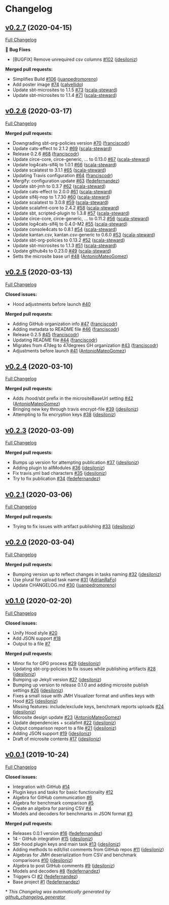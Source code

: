 # Changelog

## [v0.2.7](https://github.com/47degrees/sbt-hood/tree/v0.2.7) (2020-04-15)

[Full Changelog](https://github.com/47degrees/sbt-hood/compare/v0.2.6...v0.2.7)

🐛 **Bug Fixes**

- \[BUGFIX\] Remove unrequired csv columns [\#102](https://github.com/47degrees/sbt-hood/pull/102) ([jdesiloniz](https://github.com/jdesiloniz))

**Merged pull requests:**

- Simplifies Build [\#106](https://github.com/47degrees/sbt-hood/pull/106) ([juanpedromoreno](https://github.com/juanpedromoreno))
- Add poster image [\#74](https://github.com/47degrees/sbt-hood/pull/74) ([calvellido](https://github.com/calvellido))
- Update sbt-microsites to 1.1.5 [\#73](https://github.com/47degrees/sbt-hood/pull/73) ([scala-steward](https://github.com/scala-steward))
- Update sbt-microsites to 1.1.4 [\#71](https://github.com/47degrees/sbt-hood/pull/71) ([scala-steward](https://github.com/scala-steward))

## [v0.2.6](https://github.com/47degrees/sbt-hood/tree/v0.2.6) (2020-03-17)

[Full Changelog](https://github.com/47degrees/sbt-hood/compare/v0.2.5...v0.2.6)

**Merged pull requests:**

- Downgrading sbt-org-policies version [\#70](https://github.com/47degrees/sbt-hood/pull/70) ([franciscodr](https://github.com/franciscodr))
- Update cats-effect to 2.1.2 [\#69](https://github.com/47degrees/sbt-hood/pull/69) ([scala-steward](https://github.com/scala-steward))
- Release 0.2.6 [\#68](https://github.com/47degrees/sbt-hood/pull/68) ([franciscodr](https://github.com/franciscodr))
- Update circe-core, circe-generic, ... to 0.13.0 [\#67](https://github.com/47degrees/sbt-hood/pull/67) ([scala-steward](https://github.com/scala-steward))
- Update log4cats-slf4j to 1.0.1 [\#66](https://github.com/47degrees/sbt-hood/pull/66) ([scala-steward](https://github.com/scala-steward))
- Update scalatest to 3.1.1 [\#65](https://github.com/47degrees/sbt-hood/pull/65) ([scala-steward](https://github.com/scala-steward))
- Updating Travis configuration [\#64](https://github.com/47degrees/sbt-hood/pull/64) ([franciscodr](https://github.com/franciscodr))
- Mergify: configuration update [\#63](https://github.com/47degrees/sbt-hood/pull/63) ([fedefernandez](https://github.com/fedefernandez))
- Update sbt-jmh to 0.3.7 [\#62](https://github.com/47degrees/sbt-hood/pull/62) ([scala-steward](https://github.com/scala-steward))
- Update cats-effect to 2.0.0 [\#61](https://github.com/47degrees/sbt-hood/pull/61) ([scala-steward](https://github.com/scala-steward))
- Update slf4j-nop to 1.7.30 [\#60](https://github.com/47degrees/sbt-hood/pull/60) ([scala-steward](https://github.com/scala-steward))
- Update scalatest to 3.0.8 [\#59](https://github.com/47degrees/sbt-hood/pull/59) ([scala-steward](https://github.com/scala-steward))
- Update scalafmt-core to 2.4.2 [\#58](https://github.com/47degrees/sbt-hood/pull/58) ([scala-steward](https://github.com/scala-steward))
- Update sbt, scripted-plugin to 1.3.8 [\#57](https://github.com/47degrees/sbt-hood/pull/57) ([scala-steward](https://github.com/scala-steward))
- Update circe-core, circe-generic, ... to 0.11.2 [\#56](https://github.com/47degrees/sbt-hood/pull/56) ([scala-steward](https://github.com/scala-steward))
- Update log4cats-slf4j to 0.4.0-M2 [\#55](https://github.com/47degrees/sbt-hood/pull/55) ([scala-steward](https://github.com/scala-steward))
- Update console4cats to 0.8.1 [\#54](https://github.com/47degrees/sbt-hood/pull/54) ([scala-steward](https://github.com/scala-steward))
- Update kantan.csv, kantan.csv-generic to 0.6.0 [\#53](https://github.com/47degrees/sbt-hood/pull/53) ([scala-steward](https://github.com/scala-steward))
- Update sbt-org-policies to 0.13.2 [\#52](https://github.com/47degrees/sbt-hood/pull/52) ([scala-steward](https://github.com/scala-steward))
- Update sbt-microsites to 1.1.3 [\#51](https://github.com/47degrees/sbt-hood/pull/51) ([scala-steward](https://github.com/scala-steward))
- Update github4s to 0.23.0 [\#49](https://github.com/47degrees/sbt-hood/pull/49) ([scala-steward](https://github.com/scala-steward))
- Setts the microsite base url [\#48](https://github.com/47degrees/sbt-hood/pull/48) ([AntonioMateoGomez](https://github.com/AntonioMateoGomez))

## [v0.2.5](https://github.com/47degrees/sbt-hood/tree/v0.2.5) (2020-03-13)

[Full Changelog](https://github.com/47degrees/sbt-hood/compare/v0.2.4...v0.2.5)

**Closed issues:**

- Hood adjustments before launch [\#40](https://github.com/47degrees/sbt-hood/issues/40)

**Merged pull requests:**

- Adding GitHub organization info [\#47](https://github.com/47degrees/sbt-hood/pull/47) ([franciscodr](https://github.com/franciscodr))
- Adding metadata to README file [\#46](https://github.com/47degrees/sbt-hood/pull/46) ([franciscodr](https://github.com/franciscodr))
- Release 0.2.5 [\#45](https://github.com/47degrees/sbt-hood/pull/45) ([franciscodr](https://github.com/franciscodr))
- Updating README file [\#44](https://github.com/47degrees/sbt-hood/pull/44) ([franciscodr](https://github.com/franciscodr))
- Migrates from 47deg to 47degrees GH organization [\#43](https://github.com/47degrees/sbt-hood/pull/43) ([franciscodr](https://github.com/franciscodr))
- Adjustments before launch [\#41](https://github.com/47degrees/sbt-hood/pull/41) ([AntonioMateoGomez](https://github.com/AntonioMateoGomez))

## [v0.2.4](https://github.com/47degrees/sbt-hood/tree/v0.2.4) (2020-03-10)

[Full Changelog](https://github.com/47degrees/sbt-hood/compare/v0.2.3...v0.2.4)

**Merged pull requests:**

- Adds /hood/sbt prefix in the micrositeBaseUrl setting [\#42](https://github.com/47degrees/sbt-hood/pull/42) ([AntonioMateoGomez](https://github.com/AntonioMateoGomez))
- Bringing new key through travis encrypt-file [\#39](https://github.com/47degrees/sbt-hood/pull/39) ([jdesiloniz](https://github.com/jdesiloniz))
- Attempting to fix encryption keys [\#38](https://github.com/47degrees/sbt-hood/pull/38) ([jdesiloniz](https://github.com/jdesiloniz))

## [v0.2.3](https://github.com/47degrees/sbt-hood/tree/v0.2.3) (2020-03-09)

[Full Changelog](https://github.com/47degrees/sbt-hood/compare/v0.2.1...v0.2.3)

**Merged pull requests:**

- Bumps up version for attempting publication [\#37](https://github.com/47degrees/sbt-hood/pull/37) ([jdesiloniz](https://github.com/jdesiloniz))
- Adding plugin to allModules [\#36](https://github.com/47degrees/sbt-hood/pull/36) ([jdesiloniz](https://github.com/jdesiloniz))
- Fix travis.yml bad characters [\#35](https://github.com/47degrees/sbt-hood/pull/35) ([jdesiloniz](https://github.com/jdesiloniz))
- Try to fix publication [\#34](https://github.com/47degrees/sbt-hood/pull/34) ([fedefernandez](https://github.com/fedefernandez))

## [v0.2.1](https://github.com/47degrees/sbt-hood/tree/v0.2.1) (2020-03-06)

[Full Changelog](https://github.com/47degrees/sbt-hood/compare/v0.2.0...v0.2.1)

**Merged pull requests:**

- Trying to fix issues with artifact publishing [\#33](https://github.com/47degrees/sbt-hood/pull/33) ([jdesiloniz](https://github.com/jdesiloniz))

## [v0.2.0](https://github.com/47degrees/sbt-hood/tree/v0.2.0) (2020-03-04)

[Full Changelog](https://github.com/47degrees/sbt-hood/compare/v0.1.0...v0.2.0)

**Merged pull requests:**

- Bumping version up to reflect changes in tasks naming [\#32](https://github.com/47degrees/sbt-hood/pull/32) ([jdesiloniz](https://github.com/jdesiloniz))
- Use plural for upload task name [\#31](https://github.com/47degrees/sbt-hood/pull/31) ([AdrianRaFo](https://github.com/AdrianRaFo))
- Update CHANGELOG.md [\#30](https://github.com/47degrees/sbt-hood/pull/30) ([juanpedromoreno](https://github.com/juanpedromoreno))

## [v0.1.0](https://github.com/47degrees/sbt-hood/tree/v0.1.0) (2020-02-20)

[Full Changelog](https://github.com/47degrees/sbt-hood/compare/v0.0.1...v0.1.0)

**Closed issues:**

- Unify Hood style [\#20](https://github.com/47degrees/sbt-hood/issues/20)
- Add JSON support [\#18](https://github.com/47degrees/sbt-hood/issues/18)
- Output to a file [\#7](https://github.com/47degrees/sbt-hood/issues/7)

**Merged pull requests:**

- Minor fix for GPG process [\#29](https://github.com/47degrees/sbt-hood/pull/29) ([jdesiloniz](https://github.com/jdesiloniz))
- Updating sbt-org-policies to fix issues while publishing artifacts [\#28](https://github.com/47degrees/sbt-hood/pull/28) ([jdesiloniz](https://github.com/jdesiloniz))
- Bumping up Jekyll version [\#27](https://github.com/47degrees/sbt-hood/pull/27) ([jdesiloniz](https://github.com/jdesiloniz))
- Bumping up version to release 0.1.0 and adding microsite publish settings [\#26](https://github.com/47degrees/sbt-hood/pull/26) ([jdesiloniz](https://github.com/jdesiloniz))
- Fixes a small issue with JMH Visualizer format and unifies keys with Hood [\#25](https://github.com/47degrees/sbt-hood/pull/25) ([jdesiloniz](https://github.com/jdesiloniz))
- Missing features: include/exclude keys, benchmark reports uploads [\#24](https://github.com/47degrees/sbt-hood/pull/24) ([jdesiloniz](https://github.com/jdesiloniz))
- Microsite design update [\#23](https://github.com/47degrees/sbt-hood/pull/23) ([AntonioMateoGomez](https://github.com/AntonioMateoGomez))
- Update dependencies + scalafmt [\#22](https://github.com/47degrees/sbt-hood/pull/22) ([jdesiloniz](https://github.com/jdesiloniz))
- Output comparison report to a file [\#21](https://github.com/47degrees/sbt-hood/pull/21) ([jdesiloniz](https://github.com/jdesiloniz))
- Adding JSON support [\#19](https://github.com/47degrees/sbt-hood/pull/19) ([jdesiloniz](https://github.com/jdesiloniz))
- Draft of microsite contents [\#17](https://github.com/47degrees/sbt-hood/pull/17) ([jdesiloniz](https://github.com/jdesiloniz))

## [v0.0.1](https://github.com/47degrees/sbt-hood/tree/v0.0.1) (2019-10-24)

[Full Changelog](https://github.com/47degrees/sbt-hood/compare/0322285d2d6f54c4934523fb17cee7e5535a715f...v0.0.1)

**Closed issues:**

- Integration with GitHub [\#14](https://github.com/47degrees/sbt-hood/issues/14)
- Plugin keys and tasks for basic functionality [\#12](https://github.com/47degrees/sbt-hood/issues/12)
- Algebra for GitHub communication [\#6](https://github.com/47degrees/sbt-hood/issues/6)
- Algebra for benchmark comparison [\#5](https://github.com/47degrees/sbt-hood/issues/5)
- Create an algebra for parsing CSV [\#4](https://github.com/47degrees/sbt-hood/issues/4)
- Models and decoders for benchmarks in JSON format [\#3](https://github.com/47degrees/sbt-hood/issues/3)

**Merged pull requests:**

- Releases 0.0.1 version [\#16](https://github.com/47degrees/sbt-hood/pull/16) ([fedefernandez](https://github.com/fedefernandez))
- 14 - GitHub integration [\#15](https://github.com/47degrees/sbt-hood/pull/15) ([jdesiloniz](https://github.com/jdesiloniz))
- Sbt-hood plugin keys and main task [\#13](https://github.com/47degrees/sbt-hood/pull/13) ([jdesiloniz](https://github.com/jdesiloniz))
- Adding methods to edit/list comments from GitHub repos [\#11](https://github.com/47degrees/sbt-hood/pull/11) ([jdesiloniz](https://github.com/jdesiloniz))
- Algebras for JMH deserialization from CSV and benchmark comparisons [\#10](https://github.com/47degrees/sbt-hood/pull/10) ([jdesiloniz](https://github.com/jdesiloniz))
- Algebra to post GitHub comments [\#9](https://github.com/47degrees/sbt-hood/pull/9) ([jdesiloniz](https://github.com/jdesiloniz))
- Models and decoders [\#8](https://github.com/47degrees/sbt-hood/pull/8) ([fedefernandez](https://github.com/fedefernandez))
- Triggers CI [\#2](https://github.com/47degrees/sbt-hood/pull/2) ([fedefernandez](https://github.com/fedefernandez))
- Base project [\#1](https://github.com/47degrees/sbt-hood/pull/1) ([fedefernandez](https://github.com/fedefernandez))



\* *This Changelog was automatically generated by [github_changelog_generator](https://github.com/github-changelog-generator/github-changelog-generator)*

